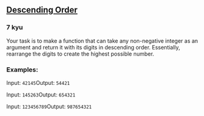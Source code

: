 <h2><a href=https://www.codewars.com/kata/5467e4d82edf8bbf40000155/train/java target="_blank">Descending Order</a></h2><h3>7 kyu</h3><p>Your task is to make a function that can take any non-negative integer as an argument and return it with its digits in descending order. Essentially, rearrange the digits to create the highest possible number.</p><h3 id="examples">Examples:</h3><p>Input: <code>42145</code>Output: <code>54421</code></p><p>Input: <code>145263</code>Output: <code>654321</code></p><p>Input: <code>123456789</code>Output: <code>987654321</code></p>